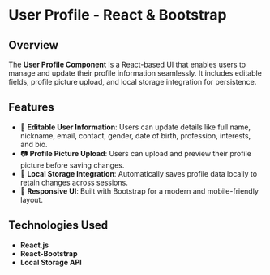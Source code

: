 # User Profile  - React & Bootstrap  

## Overview  
The **User Profile Component** is a React-based UI that enables users to manage and update their profile information seamlessly. It includes editable fields, profile picture upload, and local storage integration for persistence.  

## Features  
- 🔹 **Editable User Information**: Users can update details like full name, nickname, email, contact, gender, date of birth, profession, interests, and bio.  
- 📷 **Profile Picture Upload**: Users can upload and preview their profile picture before saving changes.  
- 💾 **Local Storage Integration**: Automatically saves profile data locally to retain changes across sessions.  
- 🎨 **Responsive UI**: Built with Bootstrap for a modern and mobile-friendly layout.  

## Technologies Used  
- **React.js**  
- **React-Bootstrap**  
- **Local Storage API**  
